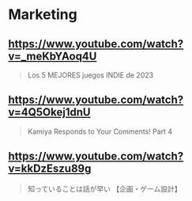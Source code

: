 # Marketing

## https://www.youtube.com/watch?v=_meKbYAoq4U

> Los 5 MEJORES juegos INDIE de 2023

## https://www.youtube.com/watch?v=4Q5Okej1dnU

> Kamiya Responds to Your Comments! Part 4 

## https://www.youtube.com/watch?v=kkDzEszu89g

> 知っていることは話が早い 【企画・ゲーム設計】 
